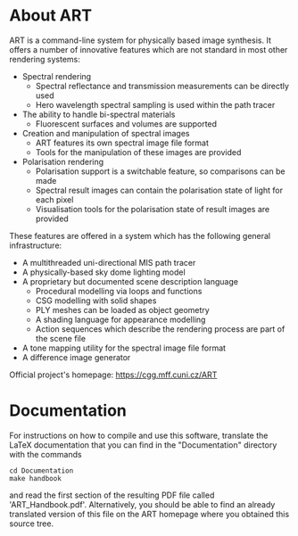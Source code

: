 About ART
=========

ART is a command-line system for physically based image synthesis. It
offers a number of innovative features which are not standard in most
other rendering systems:

- Spectral rendering
  - Spectral reflectance and transmission measurements can be directly used
  - Hero wavelength spectral sampling is used within the path tracer
- The ability to handle bi-spectral materials
  - Fluorescent surfaces and volumes are supported
- Creation and manipulation of spectral images
  - ART features its own spectral image file format
  - Tools for the manipulation of these images are provided
- Polarisation rendering
  - Polarisation support is a switchable feature, so comparisons can be made
  - Spectral result images can contain the polarisation state of light for each pixel
  - Visualisation tools for the polarisation state of result images are provided

These features are offered in a system which has the following general
infrastructure:

- A multithreaded uni-directional MIS path tracer
- A physically-based sky dome lighting model
- A proprietary but documented scene description language
  - Procedural modelling via loops and functions
  - CSG modelling with solid shapes
  - PLY meshes can be loaded as object geometry
  - A shading language for appearance modelling
  - Action sequences which describe the rendering process are part of the scene file
- A tone mapping utility for the spectral image file format
- A difference image generator

Official project's homepage: https://cgg.mff.cuni.cz/ART


Documentation
=============

For instructions on how to compile and use this software, translate
the LaTeX documentation that you can find in the "Documentation"
directory with the commands

```
cd Documentation
make handbook
```

and read the first section of the resulting PDF file called
'ART_Handbook.pdf'. Alternatively, you should be able to find an
already translated version of this file on the ART homepage where you
obtained this source tree.